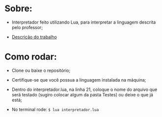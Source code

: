 # Sobre:

- Interpretador feito utilizando Lua, para interpretar a linguagem descrita pelo professor;

- [Descrição do trabalho](/Descrição.pdf)

# Como rodar:

- Clone ou baixe o repositório;

- Certifique-se que você possua a linguagem instalada na máquina;

- Dentro do interpretador.lua, na linha 21, coloque o nome do arquivo que será testado (sugiro colocar algum da pasta Testes) ou deixe o que já está;

- No terminal rode: `$ lua interpretador.lua`

